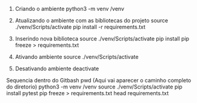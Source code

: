 1) Criando o ambiente
python3 -m venv <caminho completo do diretorio>/venv

2) Atualizando o ambiente com as bibliotecas do projeto
source ./venv/Scripts/activate
pip install -r requirements.txt

3) Inserindo nova biblioteca
source ./venv/Scripts/activate
pip install <biblioteca>
pip freeze > requirements.txt

4) Ativando ambiente
source ./venv/Scripts/activate

5) Desativando ambiente
deactivate

Sequencia dentro do Gitbash
pwd (Aqui vai aparecer o caminho completo do diretorio)
python3 -m venv <caminho completo do diretorio>/venv
source ./venv/Scripts/activate
pip install pytest
pip freeze > requirements.txt
head requirements.txt
